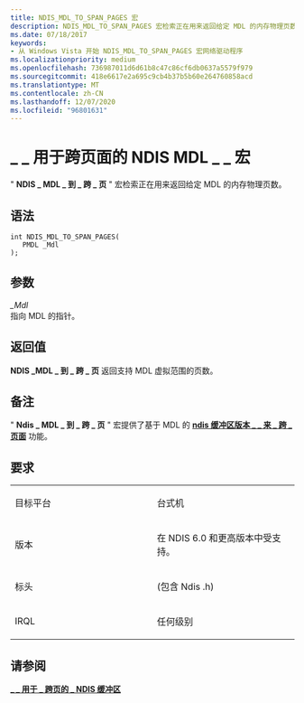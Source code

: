 ```yaml
---
title: NDIS_MDL_TO_SPAN_PAGES 宏
description: NDIS_MDL_TO_SPAN_PAGES 宏检索正在用来返回给定 MDL 的内存物理页数。
ms.date: 07/18/2017
keywords:
- 从 Windows Vista 开始 NDIS_MDL_TO_SPAN_PAGES 宏网络驱动程序
ms.localizationpriority: medium
ms.openlocfilehash: 736987011d6d61b8c47c86cf6db0637a5579f979
ms.sourcegitcommit: 418e6617e2a695c9cb4b37b5b60e264760858acd
ms.translationtype: MT
ms.contentlocale: zh-CN
ms.lasthandoff: 12/07/2020
ms.locfileid: "96801631"
---
```

# <a name="ndis_mdl_to_span_pages-macro"></a>\_ \_ 用于跨页面的 NDIS MDL \_ \_ 宏


" **NDIS \_ MDL \_ 到 \_ 跨 \_ 页** " 宏检索正在用来返回给定 MDL 的内存物理页数。

<a name="syntax"></a>语法
------

```ManagedCPlusPlus
int NDIS_MDL_TO_SPAN_PAGES(
   PMDL _Mdl
);
```

<a name="parameters"></a>参数
----------

*\_Mdl*   
指向 MDL 的指针。

<a name="return-value"></a>返回值
------------

**NDIS \_MDL \_ 到 \_ 跨 \_ 页** 返回支持 MDL 虚拟范围的页数。

<a name="remarks"></a>备注
-------

" **Ndis \_ MDL \_ 到 \_ 跨 \_ 页** " 宏提供了基于 MDL 的 [**ndis 缓冲区版本 \_ \_ 来 \_ 跨 \_ 页面**](/previous-versions/windows/hardware/network/ff556922(v=vs.85)) 功能。

<a name="requirements"></a>要求
------------

<table>
<colgroup>
<col width="50%" />
<col width="50%" />
</colgroup>
<tbody>
<tr class="odd">
<td><p>目标平台</p></td>
<td>台式机</td>
</tr>
<tr class="even">
<td><p>版本</p></td>
<td><p>在 NDIS 6.0 和更高版本中受支持。</p></td>
</tr>
<tr class="odd">
<td><p>标头</p></td>
<td> (包含 Ndis .h) </td>
</tr>
<tr class="even">
<td><p>IRQL</p></td>
<td><p>任何级别</p></td>
</tr>
</tbody>
</table>

## <a name="see-also"></a>请参阅


[**\_ \_ 用于 \_ 跨页的 \_ NDIS 缓冲区**](/previous-versions/windows/hardware/network/ff556922(v=vs.85))

 

